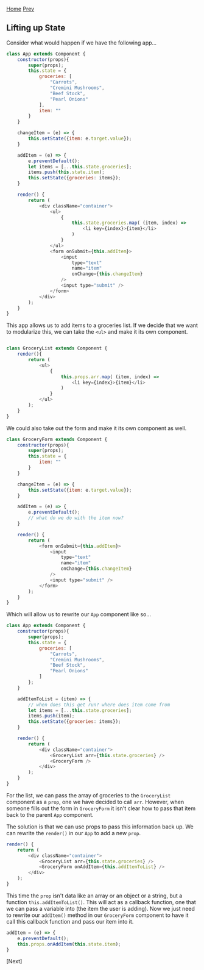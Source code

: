 [Home](https://github.com/wgoode3/react-notes/blob/master/README.md)
[Prev](https://github.com/wgoode3/react-notes/blob/master/forms.md)

## Lifting up State

Consider what would happen if we have the following app...

```javascript
class App extends Component {
    constructor(props){
        super(props);
        this.state = {
            groceries: [
                "Carrots",
                "Cremini Mushrooms",
                "Beef Stock",
                "Pearl Onions"
            ],
            item: ""
        }
    }

    changeItem = (e) => {
        this.setState({item: e.target.value});
    }

    addItem = (e) => {
        e.preventDefault();
        let items = [...this.state.groceries];
        items.push(this.state.item);
        this.setState({groceries: items});
    }

    render() {
        return (
            <div className="container">
                <ul>
                    {
                        this.state.groceries.map( (item, index) => 
                            <li key={index}>{item}</li>
                        )
                    }
                </ul>
                <form onSubmit={this.addItem}>
                    <input 
                        type="text" 
                        name="item" 
                        onChange={this.changeItem} 
                    />
                    <input type="submit" />
                </form>
            </div>
        );
    }
}
```

This app allows us to add items to a groceries list. If we decide that we want to modularize this, we can take the ```<ul>``` and make it its own component.

```javascript

class GroceryList extends Component {
    render(){
        return (
            <ul>
                {
                    this.props.arr.map( (item, index) => 
                        <li key={index}>{item}</li>
                    )
                }
            </ul>
        );
    }
}
```

We could also take out the form and make it its own component as well.

```javascript
class GroceryForm extends Component {
    constructor(props){
        super(props);
        this.state = {
            item: ""
        }
    }

    changeItem = (e) => {
        this.setState({item: e.target.value});
    }

    addItem = (e) => {
        e.preventDefault();
        // what do we do with the item now?
    }

    render() {
        return (
            <form onSubmit={this.addItem}>
                <input 
                    type="text" 
                    name="item" 
                    onChange={this.changeItem} 
                />
                <input type="submit" />
            </form>
        );
    }
}
```

Which will allow us to rewrite our ```App``` component like so...

```javascript
class App extends Component {
    constructor(props){
        super(props);
        this.state = {
            groceries: [
                "Carrots",
                "Cremini Mushrooms",
                "Beef Stock",
                "Pearl Onions"
            ]
        };
    }

    addItemToList = (item) => {
        // when does this get run? where does item come from
        let items = [...this.state.groceries];
        items.push(item);
        this.setState({groceries: items});
    }

    render() {
        return (
            <div className="container">
                <GroceryList arr={this.state.groceries} />
                <GroceryForm />
            </div>
        );
    }
}
```

For the list, we can pass the array of groceries to the ```GroceryList``` component as a ```prop```, one we have decided to call ```arr```. However, when someone fills out the form in ```GroceryForm``` it isn't clear how to pass that item back to the parent ```App``` component.

The solution is that we can use props to pass this information back up.
We can rewrite the ```render()``` in our ```App``` to add a new ```prop```.

```javascript
render() {
    return (
        <div className="container">
            <GroceryList arr={this.state.groceries} />
            <GroceryForm onAddItem={this.addItemToList} />
        </div>
    );
}
```

This time the ```prop``` isn't data like an array or an object or a string, but a function ```this.addItemToList()```. This will act as a callback function, one that we can pass a variable into (the item the user is adding). Now we just need to rewrite our ```addItem()``` method in our ```GroceryForm``` component to have it call this callback function and pass our item into it.

```javascript
addItem = (e) => {
    e.preventDefault();
    this.props.onAddItem(this.state.item);
}
```

\[Next\]
